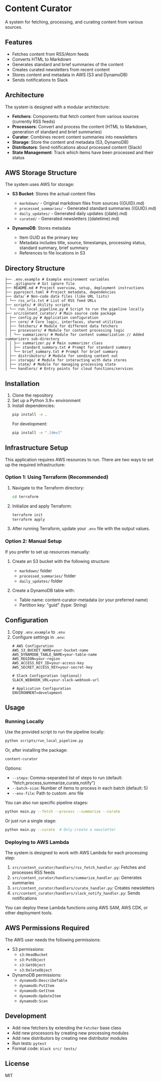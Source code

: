 # Content Curator

A system for fetching, processing, and curating content from various sources.

## Features

- Fetches content from RSS/Atom feeds
- Converts HTML to Markdown
- Generates standard and brief summaries of the content
- Creates curated newsletters from recent content
- Stores content and metadata in AWS (S3 and DynamoDB)
- Sends notifications to Slack

## Architecture

The system is designed with a modular architecture:

- **Fetchers**: Components that fetch content from various sources (currently RSS feeds)
- **Processors**: Convert and process the content (HTML to Markdown, generation of standard and brief summaries)
- **Curator**: Combines recent content summaries into newsletters
- **Storage**: Store the content and metadata (S3, DynamoDB)
- **Distributors**: Send notifications about processed content (Slack)
- **State Management**: Track which items have been processed and their status

## AWS Storage Structure

The system uses AWS for storage:

- **S3 Bucket**: Stores the actual content files
  - `markdown/` - Original markdown files from sources ({GUID}.md)
  - `processed_summaries/` - Generated standard summaries ({GUID}.md)
  - `daily_updates/` - Generated daily updates ({date}.md)
  - `curated/` - Generated newsletters ({datetime}.md)

- **DynamoDB**: Stores metadata
  - Item GUID as the primary key
  - Metadata includes title, source, timestamps, processing status, standard summary, brief summary
  - References to file locations in S3

## Directory Structure

```
├── .env.example # Example environment variables
├── .gitignore # Git ignore file
├── README.md # Project overview, setup, deployment instructions
├── pyproject.toml # Project metadata, dependencies
├── data/ # Non-code data files (like URL lists)
│ └── rss_urls.txt # List of RSS feed URLs
├── scripts/ # Utility scripts
│ └── run_local_pipeline.py # Script to run the pipeline locally
├── src/content_curator/ # Main source code package
│ ├── config.py # Application configuration
│ ├── core/ # Core logic, interfaces, shared utilities
│ ├── fetchers/ # Module for different data fetchers
│ ├── processors/ # Module for content processing logic
│ │ └── summarizers/ # Module for content summarization // Added summarizers sub-directory
│ │ ├── summarizer.py # Main summarizer class
│ │ ├── standard_summary.txt # Prompt for standard summary
│ │ └── brief_summary.txt # Prompt for brief summary
│ ├── distributors/ # Module for sending content out
│ ├── storage/ # Module for interacting with data stores
│ ├── state/ # Module for managing processing state
│ └── handlers/ # Entry points for cloud functions/services
```

## Installation

1. Clone the repository
2. Set up a Python 3.9+ environment
3. Install dependencies:
   ```bash
   pip install -e .
   ```
   For development:
   ```bash
   pip install -e ".[dev]"
   ```

## Infrastructure Setup

This application requires AWS resources to run. There are two ways to set up the required infrastructure:

### Option 1: Using Terraform (Recommended)

1. Navigate to the Terraform directory:
   ```bash
   cd terraform
   ```

2. Initialize and apply Terraform:
   ```bash
   terraform init
   terraform apply
   ```

3. After running Terraform, update your `.env` file with the output values.

### Option 2: Manual Setup

If you prefer to set up resources manually:

1. Create an S3 bucket with the following structure:
   - `markdown/` folder
   - `processed_summaries/` folder
   - `daily_updates/` folder

2. Create a DynamoDB table with:
   - Table name: content-curator-metadata (or your preferred name)
   - Partition key: "guid" (type: String)

## Configuration

1. Copy `.env.example` to `.env`
2. Configure settings in `.env`:
   ```
   # AWS Configuration
   AWS_S3_BUCKET_NAME=your-bucket-name
   AWS_DYNAMODB_TABLE_NAME=your-table-name
   AWS_REGION=your-region
   AWS_ACCESS_KEY_ID=your-access-key
   AWS_SECRET_ACCESS_KEY=your-secret-key
   
   # Slack Configuration (optional)
   SLACK_WEBHOOK_URL=your-slack-webhook-url
   
   # Application Configuration
   ENVIRONMENT=development
   ```

## Usage

### Running Locally

Use the provided script to run the pipeline locally:

```bash
python scripts/run_local_pipeline.py
```

Or, after installing the package:

```bash
content-curator
```

Options:
- `--steps`: Comma-separated list of steps to run (default: "fetch,process,summarize,curate,notify")
- `--batch-size`: Number of items to process in each batch (default: 5)
- `--env-file`: Path to custom .env file

You can also run specific pipeline stages:

```bash
python main.py --fetch --process --summarize --curate
```

Or just run a single stage:

```bash
python main.py --curate  # Only create a newsletter
```

### Deploying to AWS Lambda

The system is designed to work with AWS Lambda for each processing step:

1. `src/content_curator/handlers/rss_fetch_handler.py`: Fetches and processes RSS feeds
2. `src/content_curator/handlers/summarize_handler.py`: Generates summaries
3. `src/content_curator/handlers/curate_handler.py`: Creates newsletters
4. `src/content_curator/handlers/slack_notify_handler.py`: Sends notifications

You can deploy these Lambda functions using AWS SAM, AWS CDK, or other deployment tools.

## AWS Permissions Required

The AWS user needs the following permissions:

- S3 permissions:
  - `s3:HeadBucket`
  - `s3:PutObject`
  - `s3:GetObject`
  - `s3:DeleteObject`
- DynamoDB permissions:
  - `dynamodb:DescribeTable`
  - `dynamodb:PutItem`
  - `dynamodb:GetItem`
  - `dynamodb:UpdateItem`
  - `dynamodb:Scan`

## Development

- Add new fetchers by extending the `Fetcher` base class
- Add new processors by creating new processing modules
- Add new distributors by creating new distributor modules
- Run tests: `pytest`
- Format code: `black src/ tests/`

## License

MIT
